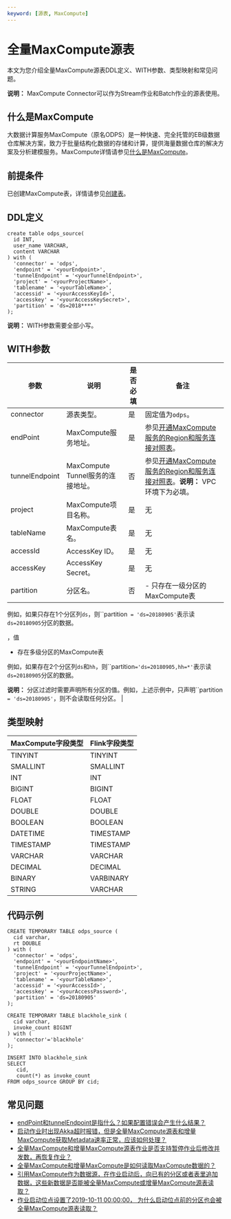 ```yaml
---
keyword: [源表, MaxCompute]
---
```


# 全量MaxCompute源表

本文为您介绍全量MaxCompute源表DDL定义、WITH参数、类型映射和常见问题。

**说明：** MaxCompute Connector可以作为Stream作业和Batch作业的源表使用。

## 什么是MaxCompute

大数据计算服务MaxCompute（原名ODPS）是一种快速、完全托管的EB级数据仓库解决方案，致力于批量结构化数据的存储和计算，提供海量数据仓库的解决方案及分析建模服务。MaxCompute详情请参见[什么是MaxCompute](/cn.zh-CN/产品简介/什么是MaxCompute.md)。

## 前提条件

已创建MaxCompute表，详情请参见[创建表](/cn.zh-CN/快速入门/通过MaxCompute客户端使用MaxCompute/创建表.md)。

## DDL定义

```
create table odps_source(
  id INT,
  user_name VARCHAR,
  content VARCHAR
) with (
  'connector' = 'odps', 
  'endpoint' = '<yourEndpoint>',
  'tunnelEndpoint' = '<yourTunnelEndpoint>',
  'project' = '<yourProjectName>',
  'tablename' = '<yourTableName>',
  'accessid' = '<yourAccessKeyId>',
  'accesskey' = '<yourAccessKeySecret>',
  'partition' = 'ds=2018****'
);
```

**说明：** WITH参数需要全部小写。

## WITH参数

|参数|说明|是否必填|备注|
|--|--|----|--|
|connector|源表类型。|是|固定值为`odps`。|
|endPoint|MaxCompute服务地址。|是|参见[开通MaxCompute服务的Region和服务连接对照表](/cn.zh-CN/准备工作/配置Endpoint.md)。|
|tunnelEndpoint|MaxCompute Tunnel服务的连接地址。|否|参见[开通MaxCompute服务的Region和服务连接对照表](/cn.zh-CN/准备工作/配置Endpoint.md)。**说明：** VPC环境下为必填。 |
|project|MaxCompute项目名称。|是|无|
|tableName|MaxCompute表名。|是|无|
|accessId|AccessKey ID。|是|无|
|accessKey|AccessKey Secret。|是|无|
|partition|分区名。|否|-   只存在一级分区的MaxCompute表

例如，如果只存在1个分区列`ds`，则``partition` = 'ds=20180905'`表示读`ds=20180905`分区的数据。

，值

-   存在多级分区的MaxCompute表

例如，如果存在2个分区列`ds`和`hh`，则``partition`='ds=20180905,hh=*'`表示读`ds=20180905`分区的数据。

**说明：** 分区过滤时需要声明所有分区的值。例如，上述示例中，只声明``partition` = 'ds=20180905'`，则不会读取任何分区。 |

## 类型映射

|MaxCompute字段类型|Flink字段类型|
|--------------|---------|
|TINYINT|TINYINT|
|SMALLINT|SMALLINT|
|INT|INT|
|BIGINT|BIGINT|
|FLOAT|FLOAT|
|DOUBLE|DOUBLE|
|BOOLEAN|BOOLEAN|
|DATETIME|TIMESTAMP|
|TIMESTAMP|TIMESTAMP|
|VARCHAR|VARCHAR|
|DECIMAL|DECIMAL|
|BINARY|VARBINARY|
|STRING|VARCHAR|

## 代码示例

```
CREATE TEMPORARY TABLE odps_source (
  cid varchar,
  rt DOUBLE
) with (
  'connector' = 'odps', 
  'endpoint' = '<yourEndpointName>', 
  'tunnelEndpoint' = '<yourTunnelEndpoint>',
  'project' = '<yourProjectName>',
  'tablename' = '<yourTableName>',
  'accessid' = '<yourAccessId>',
  'accesskey' = '<yourAccessPassword>',
  'partition' = 'ds=20180905'
);

CREATE TEMPORARY TABLE blackhole_sink (
  cid varchar,
  invoke_count BIGINT
) with (
  'connector'='blackhole'
);

INSERT INTO blackhole_sink 
SELECT 
   cid,
   count(*) as invoke_count
FROM odps_source GROUP BY cid;
```

## 常见问题

-   [endPoint和tunnelEndpoint是指什么？如果配置错误会产生什么结果？](/cn.zh-CN/Flink全托管/常见问题.md)
-   [启动作业时出现Akka超时报错，但是全量MaxCompute源表和增量MaxCompute获取Metadata速率正常，应该如何处理？](/cn.zh-CN/Flink全托管/常见问题.md)
-   [全量MaxCompute和增量MaxCompute源表作业是否支持暂停作业后修改并发数，再恢复作业？](/cn.zh-CN/Flink全托管/常见问题.md)
-   [全量MaxCompute和增量MaxCompute是如何读取MaxCompute数据的？](/cn.zh-CN/Flink全托管/常见问题.md)
-   [引用MaxCompute作为数据源，在作业启动后，向已有的分区或者表里追加数据，这些新数据是否能被全量MaxCompute或增量MaxCompute源表读取？](/cn.zh-CN/Flink全托管/常见问题.md)
-   [作业启动位点设置了2019-10-11 00:00:00， 为什么启动位点前的分区也会被全量MaxCompute源表读取？](/cn.zh-CN/Flink全托管/常见问题.md)

